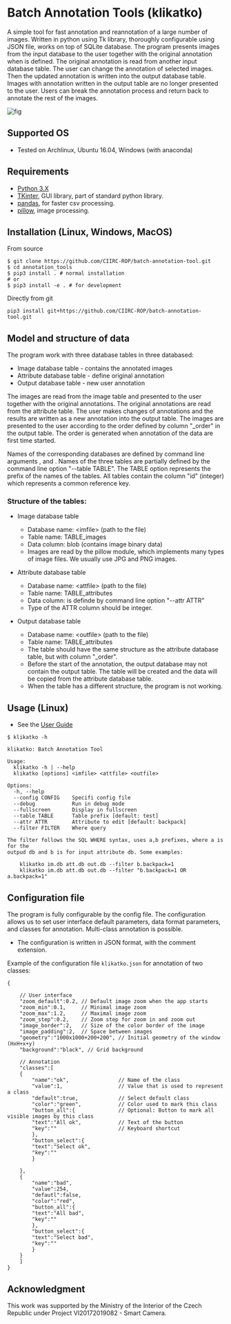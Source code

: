 # Batch Annotation Tools (klikatko)

A simple tool for fast annotation and reannotation of a large number of images. Written in python using Tk library, thoroughly configurable using JSON file, works on top of SQLite database. The program presents images from the input database to the user together with the original annotation when is defined. The original annotation is read from another input database table. The user can change the annotation of selected images. Then the updated annotation is written into the output database table. Images with annotation written in the output table are no longer presented to the user. Users can break the annotation process and return back to annotate the rest of the images.

![fig](fig/screencap.gif)

## Supported OS

- Tested on Archlinux, Ubuntu 16.04, Windows (with anaconda)

## Requirements

 - [Python 3.X](https://www.python.org)
 - [TKinter](https://docs.python.org/3.6/library/tkinter.html), GUI library,  part of standard python library.
 - [pandas](https://pandas.pydata.org/), for faster csv processing.
 - [pillow](http://python-pillow.org/), image processing.

## Installation (Linux, Windows, MacOS)

From source
```shell
$ git clone https://github.com/CIIRC-ROP/batch-annotation-tool.git
$ cd annotation_tools
$ pip3 install . # normal installation
# or
$ pip3 install -e . # for development
```

Directly from git
```shell
pip3 install git+https://github.com/CIIRC-ROP/batch-annotation-tool.git
```
## Model and structure of data

The program work with three database tables in three databased:

- Image database table - contains the annotated images
- Attribute database table - define original annotation
- Output database table - new user annotation 

The images are read from the image table and presented to the user together with the original annotations. The original annotations are read from the attribute table. The user makes changes of annotations and the results are written as a new annotation into the output table. The images are presented to the user according to the order defined by column "_order" in the output table. The order is generated when annotation of the data are first time started.

Names of the corresponding databases are defined by command line arguments <imfile>, <attfile> and <outfile>. Names of the three tables are partially defined by the command line option "--table TABLE". The TABLE option represents the prefix of the names of the tables. All tables contain the column "id" (integer) which represents a common reference key.

### Structure of the tables:

- Image database table
  - Database name: \<imfile\> (path to the file)
  - Table name: TABLE_images
  - Data column: blob (contains image binary data)
  - Images are read by the pillow module, which implements many types of image files. We usually use JPG and PNG images.
    
- Attribute database table
  - Database name: \<attfile\> (path to the file)
  - Table name: TABLE_attributes
  - Data column: is definde by command line option "--attr ATTR"
  - Type of the ATTR column should be integer.
    
- Output database table
  - Database name: \<outfile\> (path to the file)
  - Table name: TABLE_attributes
  - The table should have the same structure as the attribute database table, but with column "_order".
  - Before the start of the annotation, the output database may not contain the output table. The table will be created and the data will be copied from the attribute database table.
  - When the table has a different structure, the program is not working.

## Usage (Linux)

- See the [User Guide](user_guide.md)

```
$ klikatko -h

klikatko: Batch Annotation Tool

Usage:
  klikatko -h | --help
  klikatko [options] <imfile> <attfile> <outfile>

Options:
  -h, --help
  --config CONFIG    Specifi config file
  --debug            Run in debug mode
  --fullscreen       Display in fullscreen
  --table TABLE      Table prefix [default: test]
  --attr ATTR        Attribute to edit [default: backpack]
  --filter FILTER    Where query

The filter follows the SQL WHERE syntax, uses a,b prefixes, where a is for the
outpud db and b is for input attribute db. Some examples:

    klikatko im.db att.db out.db --filter b.backpack=1
    klikatko im.db att.db out.db --filter "b.backpack=1 OR a.backpack=1"
```

## Configuration file

The program is fully configurable by the config file. 
The configuration allows us to set user interface default 
parameters, data format parameters, and classes for annotation. 
Multi-class annotation is possible.

- The configuration is written in JSON format, with the comment extension.

Example of the configuration file `klikatko.json` for annotation of two classes:
```
{

    // User interface
    "zoom_default":0.2, // Default image zoom when the app starts
    "zoom_min":0.1,     // Minimal image zoom
    "zoom_max":1.2,     // Maximal image zoom
    "zoom_step":0.2,    // Zoom step for zoom in and zoom out
    "image_border":2,   // Size of the color border of the image
    "image_padding":2,  // Space between images
    "geometry":"1000x1000+200+200", // Initial geometry of the window (HxH+x+y)
    "background":"black", // Grid background

    // Annotation
    "classes":[
	{
	    "name":"ok",                // Name of the class
	    "value":1,                  // Value that is used to represent a class
	    "default":true,             // Select default class
	    "color":"green",            // Color used to mark this class
	    "button_all":{              // Optional: Button to mark all visible images by this class
		"text":"All ok",            // Text of the button
		"key":""                    // Keyboard shortcut
	    },
	    "button_select":{
		"text":"Select ok",
		"key":""
	    }

	},
	{
	    "name":"bad",
	    "value":254,
	    "defautl":false,
	    "color":"red",
	    "button_all":{
		"text":"All bad",
		"key":""
	    },
	    "button_select":{
		"text":"Select bad",
		"key":""
	    }
	}
    ]
}

```

## Acknowledgment

This work was supported by the Ministry of the Interior of the Czech Republic 
under Project VI20172019082 - Smart Camera.

